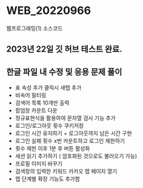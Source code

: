 # WEB_20220966
웹프로그래밍(1) 소스코드
## 2023년 22일 깃 허브 테스트 완료.
## 한글 파일 내 수정 및 응용 문제 풀이
- 표 속성 추가 클릭시 새탭 추가
- 비속어 필터링
- 검색어 목록 10개만 출력
- 팝업창 카운트 다운
- 정규표현식을 활용하여 문자열 검사 기능 추가
- 로그인/로그아웃 횟수 쿠키저장
- 로그인 시간 유지하기 + 로그아웃까지 남은 시간 구현
- 로그인 실패 횟수 x번 카운트하고 로그인 제한하기
- 횟수 제한 이후 1분 후 버튼 활성화
- 세션 읽기 추가하기 ( 암호화된 것으로도 불러오기 가능)
- 프로필 이미지 바꾸기
- 검색창의 입력한 키워드 카카오 맵 페이지 열기
- 맵 단계별 확장 기능도 추가함
